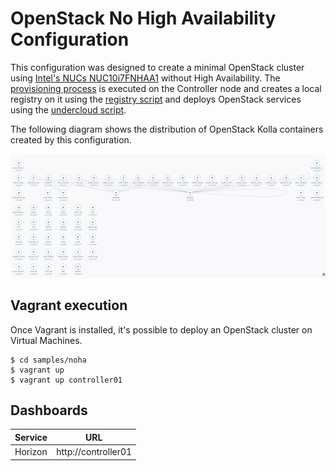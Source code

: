 # OpenStack No High Availability Configuration

This configuration was designed to create a minimal OpenStack cluster
using [Intel's NUCs NUC10i7FNHAA1][1] without High Availability. The
[provisioning process](../../install.sh) is executed on the Controller
node and creates a local registry on it using the
[registry script](../../registry.sh) and deploys OpenStack services
using the [undercloud script](../../undercloud.sh).

The following diagram shows the distribution of OpenStack Kolla
containers created by this configuration.

![Diagram](../../doc/img/containers_noha.png)

## Vagrant execution

Once Vagrant is installed, it's possible to deploy an OpenStack
cluster on Virtual Machines.

    $ cd samples/noha
    $ vagrant up
    $ vagrant up controller01

## Dashboards

| Service | URL                 |
|---------|---------------------|
| Horizon | http://controller01 |

[1]: https://www.intel.com/content/www/us/en/products/docs/boards-kits/nuc/nuc-family-overview.html
